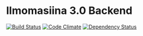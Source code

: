 Ilmomasiina 3.0 Backend
=======================

[![Build Status](https://travis-ci.org/atk-partio/ilmomasiina-backend.png?branch=sinatra)](https://travis-ci.org/atk-partio/ilmomasiina-backend) [![Code Climate](https://codeclimate.com/github/atk-partio/ilmomasiina-backend.png)](https://codeclimate.com/github/atk-partio/ilmomasiina-backend) [![Dependency Status](https://gemnasium.com/atk-partio/ilmomasiina-backend.png)](https://gemnasium.com/atk-partio/ilmomasiina-backend)

